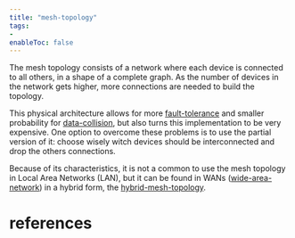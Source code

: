 ```yaml
---
title: "mesh-topology"
tags:
- 
enableToc: false
---
```


The mesh topology consists of a network where each device is connected to all others, in a shape of a complete graph. As the number of devices in the network gets higher, more connections are needed to build the topology. 

This physical architecture allows for more [fault-tolerance](notes/fault-tolerance.md) and smaller probability for [data-collision](notes/data-collision.md), but also turns this implementation to be very expensive. One option to overcome these problems is to use the partial version of it: choose wisely witch devices should be interconnected and drop the others connections.

Because of its characteristics, it is not a common to use the mesh topology in Local Area Networks (LAN), but it can be found in WANs ([wide-area-network](notes/wide-area-network.md)) in a hybrid form, the [hybrid-mesh-topology](notes/hybrid-mesh-topology.md).

# references

